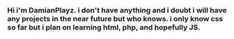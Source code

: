 ### Hi i'm DamianPlayz. i don't have anything and i doubt i will have any projects in the near future but who knows. i only know css so far but i plan on learning html, php, and hopefully JS.

<!--
**DamianPlayz1/DamianPlayz1** is a ✨ _special_ ✨ repository because its `README.md` (this file) appears on your GitHub profile.

Here are some ideas to get you started:

- 🔭 I’m currently working on ...
- 🌱 I’m currently learning python
- 👯 I’m looking to collaborate on ...
- 🤔 I’m looking for help with ...
- 💬 Ask me about ...
- 📫 How to reach me: ...
- 😄 Pronouns: ...
- ⚡ Fun fact: ...
-->
